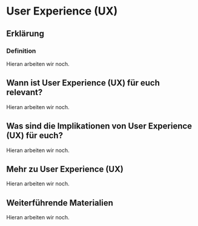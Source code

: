 # User Experience (UX)
## Erklärung
### Definition
Hieran arbeiten wir noch.

## Wann ist User Experience (UX) für euch relevant?
Hieran arbeiten wir noch.

## Was sind die Implikationen von User Experience (UX) für euch? 
Hieran arbeiten wir noch.

## Mehr zu User Experience (UX)   
Hieran arbeiten wir noch.

## Weiterführende Materialien
Hieran arbeiten wir noch.

